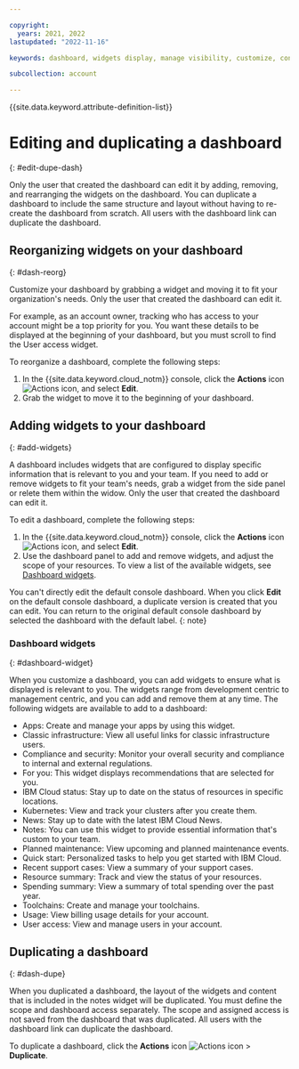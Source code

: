 ```yaml
---

copyright:
  years: 2021, 2022
lastupdated: "2022-11-16"

keywords: dashboard, widgets display, manage visibility, customize, console, dashboard templates

subcollection: account

---
```


{{site.data.keyword.attribute-definition-list}}

# Editing and duplicating a dashboard
{: #edit-dupe-dash}

Only the user that created the dashboard can edit it by adding, removing, and rearranging the widgets on the dashboard. You can duplicate a dashboard to include the same structure and layout without having to re-create the dashboard from scratch. All users with the dashboard link can duplicate the dashboard.

## Reorganizing widgets on your dashboard
{: #dash-reorg}

Customize your dashboard by grabbing a widget and moving it to fit your organization's needs. Only the user that created the dashboard can edit it.

For example, as an account owner, tracking who has access to your account might be a top priority for you. You want these details to be displayed at the beginning of your dashboard, but you must scroll to find the User access widget.

To reorganize a dashboard, complete the following steps:
1. In the {{site.data.keyword.cloud_notm}} console, click the **Actions** icon ![Actions icon](../icons/action-menu-icon.svg "Actions"), and select **Edit**.
1. Grab the widget to move it to the beginning of your dashboard.

## Adding widgets to your dashboard
{: #add-widgets}

A dashboard includes widgets that are configured to display specific information that is relevant to you and your team. If you need to add or remove widgets to fit your team's needs, grab a widget from the side panel or relete them within the widow. Only the user that created the dashboard can edit it.

To edit a dashboard, complete the following steps:
1. In the {{site.data.keyword.cloud_notm}} console, click the **Actions** icon ![Actions icon](../icons/action-menu-icon.svg "Actions"), and select **Edit**.
1. Use the dashboard panel to add and remove widgets, and adjust the scope of your resources. To view a list of the available widgets, see [Dashboard widgets](/account?topic=account-add-widgets#dashboard-widget).

You can't directly edit the default console dashboard. When you click **Edit** on the default console dashboard, a duplicate version is created that you can edit. You can return to the original default console dashboard by selected the dashboard with the default label.
{: note}

###  Dashboard widgets
{: #dashboard-widget}

When you customize a dashboard, you can add widgets to ensure what is displayed is relevant to you. The widgets range from development centric to management centric, and you can add and remove them at any time. The following widgets are available to add to a dashboard:

* Apps: Create and manage your apps by using this widget.
* Classic infrastructure: View all useful links for classic infrastructure users.
* Compliance and security: Monitor your overall security and compliance to internal and external regulations.
* For you: This widget displays recommendations that are selected for you.
* IBM Cloud status: Stay up to date on the status of resources in specific locations.
* Kubernetes: View and track your clusters after you create them.
* News: Stay up to date with the latest IBM Cloud News.
* Notes: You can use this widget to provide essential information that's custom to your team.
* Planned maintenance: View upcoming and planned maintenance events.
* Quick start: Personalized tasks to help you get started with IBM Cloud.
* Recent support cases: View a summary of your support cases.
* Resource summary: Track and view the status of your resources.
* Spending summary: View a summary of total spending over the past year.
* Toolchains: Create and manage your toolchains.
* Usage: View billing usage details for your account.
* User access: View and manage users in your account.

## Duplicating a dashboard
{: #dash-dupe}

When you duplicated a dashboard, the layout of the widgets and content that is included in the notes widget will be duplicated. You must define the scope and dashboard access separately. The scope and assigned access is not saved from the dashboard that was duplicated. All users with the dashboard link can duplicate the dashboard.

To duplicate a dashboard, click the **Actions** icon ![Actions icon](../icons/action-menu-icon.svg "Actions") > **Duplicate**.
